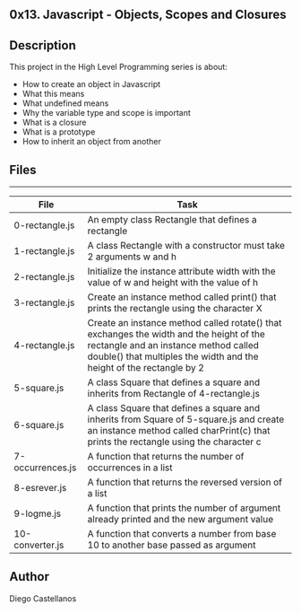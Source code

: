 0x13. Javascript - Objects, Scopes and Closures
---


## Description
This project in the High Level Programming series is about:
* How to create an object in Javascript
* What this means
* What undefined means
* Why the variable type and scope is important
* What is a closure
* What is a prototype
* How to inherit an object from another


## Files
---
File|Task
---|---
0-rectangle.js | An empty class Rectangle that defines a rectangle
1-rectangle.js | A class Rectangle with a constructor must take 2 arguments w and h
2-rectangle.js | Initialize the instance attribute width with the value of w and height with the value of h
3-rectangle.js | Create an instance method called print() that prints the rectangle using the character X
4-rectangle.js | Create an instance method called rotate() that exchanges the width and the height of the rectangle and an instance method called double() that multiples the width and the height of the rectangle by 2
5-square.js | A class Square that defines a square and inherits from Rectangle of 4-rectangle.js
6-square.js | A class Square that defines a square and inherits from Square of 5-square.js and create an instance method called charPrint(c) that prints the rectangle using the character c
7-occurrences.js | A function that returns the number of occurrences in a list
8-esrever.js | A function that returns the reversed version of a list
9-logme.js | A function that prints the number of argument already printed and the new argument value
10-converter.js | A function that converts a number from base 10 to another base passed as argument



## Author
Diego Castellanos
